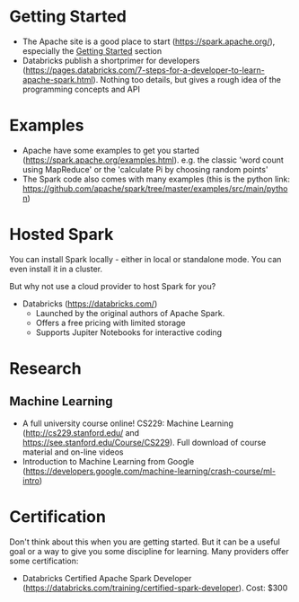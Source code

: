 # Getting Started
* The Apache site is a good place to start (https://spark.apache.org/), especially the [Getting Started](https://spark.apache.org/docs/latest/quick-start.html) section
* Databricks publish a shortprimer for developers (https://pages.databricks.com/7-steps-for-a-developer-to-learn-apache-spark.html). Nothing too details, but gives a rough idea of the programming concepts and API

# Examples
* Apache have some examples to get you started (https://spark.apache.org/examples.html). e.g. the classic 'word count using MapReduce' or the 'calculate Pi by choosing random points'
* The Spark code also comes with many examples (this is the python link: https://github.com/apache/spark/tree/master/examples/src/main/python)

# Hosted Spark
You can install Spark locally - either in local or standalone mode.
You can even install it in a cluster.

But why not use a cloud provider to host Spark for you?

* Databricks (https://databricks.com/)
    * Launched by the original authors of Apache Spark.
    * Offers a free pricing with limited storage
    * Supports Jupiter Notebooks for interactive coding

# Research
## Machine Learning
* A full university course online! CS229: Machine Learning (http://cs229.stanford.edu/ and https://see.stanford.edu/Course/CS229). Full download of course material and on-line videos
* Introduction to Machine Learning from Google (https://developers.google.com/machine-learning/crash-course/ml-intro)

# Certification
Don't think about this when you are getting started. But it can be a useful goal or a way to give you some discipline for learning.
Many providers offer some certification:
* Databricks Certified Apache Spark Developer (https://databricks.com/training/certified-spark-developer). Cost: $300
